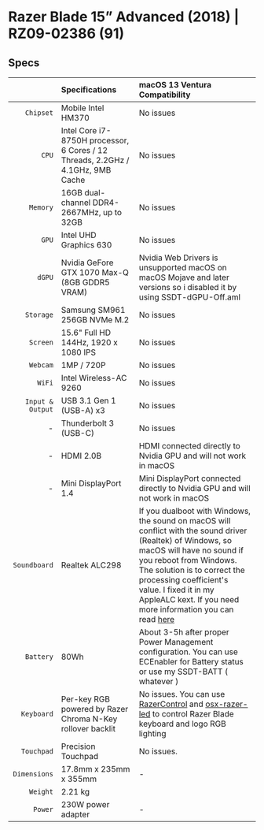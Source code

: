 # Razer Blade 15” Advanced (2018) | RZ09-02386 (91)

## Specs

|                  | Specifications                                                                  | macOS 13 Ventura Compatibility                                                                                                                                                                                                                      |
| ---------------: | :------------------------------------------------------------------------------ | :-------------------------------------------------------------------------------------------------------------------------------------------------------------------------------------------------------------------------------------------------- |
|        `Chipset` | Mobile Intel HM370                                                              | No issues                                                                                                                                                                                                                                           |
|            `CPU` | Intel Core i7-8750H processor, 6 Cores / 12 Threads, 2.2GHz / 4.1GHz, 9MB Cache | No issues                                                                                                                                                                                                                                           |
|         `Memory` | 16GB dual-channel DDR4-2667MHz, up to 32GB                                      | No issues                                                                                                                                                                                                                                           |
|            `GPU` | Intel UHD Graphics 630                                                          | No issues                                                                                                                                                                                                                                           |
|           `dGPU` | Nvidia GeFore GTX 1070 Max-Q (8GB GDDR5 VRAM)                                   | Nvidia Web Drivers is unsupported macOS on macOS Mojave and later versions so i disabled it by using SSDT-dGPU-Off.aml                                                                                                                              |
|        `Storage` | Samsung SM961 256GB NVMe M.2                                                    | No issues                                                                                                                                                                                                                                           |
|         `Screen` | 15.6" Full HD 144Hz, 1920 x 1080 IPS                                            | No issues                                                                                                                                                                                                                                           |
|         `Webcam` | 1MP / 720P                                                                      | No issues                                                                                                                                                                                                           |
|           `WiFi` | Intel Wireless-AC 9260                                                          | No issues                     |
| `Input & Output` | USB 3.1 Gen 1 (USB-A) x3                                                        | No issues                                                                                                                                                                                                                                           |
|                - | Thunderbolt 3 (USB-C)                                                           | No issues                                                                                                                                                                                                                                           |
|                - | HDMI 2.0B                                                                       | HDMI connected directly to Nvidia GPU and will not work in macOS                                                                                                                                                                                    |
|                - | Mini DisplayPort 1.4                                                            | Mini DisplayPort connected directly to Nvidia GPU and will not work in macOS                                                                                                                                                                        |
|     `Soundboard` | Realtek ALC298                                                                  | If you dualboot with Windows, the sound on macOS will conflict with the sound driver (Realtek) of Windows, so macOS will have no sound if you reboot from Windows. The solution is to correct the processing coefficient's value. I fixed it in my AppleALC kext. If you need more information you can read [here](https://github.com/acidanthera/AppleALC/wiki/Dumping-processing-coefficients#now-what)                                                                                                                                                                                          |
|        `Battery` | 80Wh                                                                            | About 3-5h after proper Power Management configuration. You can use ECEnabler for Battery status or use my SSDT-BATT ( whatever )                                                                                                                                              |
|       `Keyboard` | Per-key RGB powered by Razer Chroma N-Key rollover backlit                      | No issues. You can use [RazerControl](https://github.com/BlvckBytes/RazerControl) and [osx-razer-led](https://github.com/dylanparker/osx-razer-led) to control Razer Blade keyboard and logo RGB lighting|
|       `Touchpad` | Precision Touchpad                                                                 | No issues.                                                                                                                                                                                                |
|     `Dimensions` | 17.8mm x 235mm x 355mm                                                          | -                                                                                                                                                                                                                                                   |
|         `Weight` | 2.21 kg                                                                         |                                                                                                                                                                                                                |
|          `Power` | 230W power adapter                                                              | -                                                                                                                                                                                                                                                   |
